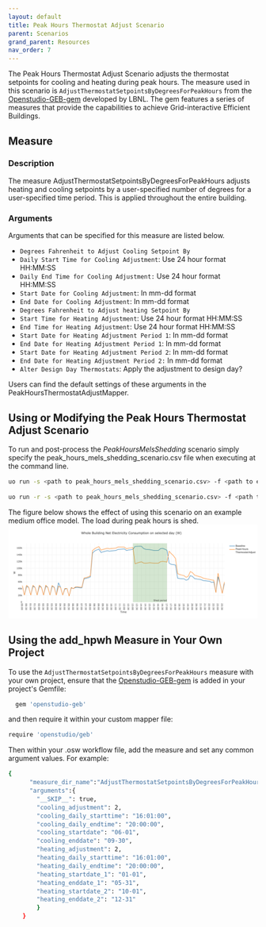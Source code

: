 ```yaml
---
layout: default
title: Peak Hours Thermostat Adjust Scenario
parent: Scenarios
grand_parent: Resources
nav_order: 7
---
```


The Peak Hours Thermostat Adjust Scenario adjusts the thermostat setpoints for cooling and heating during peak hours.
The measure used in this scenario is `AdjustThermostatSetpointsByDegreesForPeakHours` from the [Openstudio-GEB-gem](https://github.com/LBNL-ETA/Openstudio-GEB-gem) developed by LBNL. The gem features a series of measures that provide the capabilities to achieve Grid-interactive Efficient Buildings.

## Measure
### Description
The measure AdjustThermostatSetpointsByDegreesForPeakHours adjusts heating and cooling setpoints by a user-specified number of degrees for a user-specified time period. This is applied throughout the entire building.

### Arguments
Arguments that can be specified for this measure are listed below.

- `Degrees Fahrenheit to Adjust Cooling Setpoint By`
- `Daily Start Time for Cooling Adjustment`: Use 24 hour format HH:MM:SS
- `Daily End Time for Cooling Adjustment:` Use 24 hour format HH:MM:SS
- `Start Date for Cooling Adjustment`: In mm-dd format
- `End Date for Cooling Adjustment`: In mm-dd format
- `Degrees Fahrenheit to Adjust heating Setpoint By`
- `Start Time for Heating Adjustment`: Use 24 hour format HH:MM:SS
- `End Time for Heating Adjustment`: Use 24 hour format HH:MM:SS
- `Start Date for Heating Adjustment Period 1`: In mm-dd format
- `End Date for Heating Adjustment Period 1`: In mm-dd format
- `Start Date for Heating Adjustment Period 2`: In mm-dd format
- `End Date for Heating Adjustment Period 2:` In mm-dd format
- `Alter Design Day Thermostats`: Apply the adjustment to design day?

Users can find the default settings of these arguments in the PeakHoursThermostatAdjustMapper.


## Using or Modifying the Peak Hours Thermostat Adjust Scenario

To run and post-process the *PeakHoursMelsShedding* scenario simply specify the peak_hours_mels_shedding_scenario.csv file when executing at the command line.

```bash
uo run -s <path to peak_hours_mels_shedding_scenario.csv> -f <path to example_project.json>
```

```bash
uo run -r -s <path to peak_hours_mels_shedding_scenario.csv> -f <path to example_project.json>
```

The figure below shows the effect of using this scenario on an example medium office model. The load during peak hours is shed.
![](../../doc_files/geb_thermostat.png)


## Using the add_hpwh Measure in Your Own Project

To use the `AdjustThermostatSetpointsByDegreesForPeakHours` measure with your own project, ensure that the [Openstudio-GEB-gem](https://github.com/LBNL-ETA/Openstudio-GEB-gem) is added in your project's Gemfile:

```bash
  gem 'openstudio-geb'
```

and then require it within your custom mapper file:

```bash
require 'openstudio/geb'
```

Then within your .osw workflow file, add the measure and set any common argument values. For example:

```bash
{
      "measure_dir_name":"AdjustThermostatSetpointsByDegreesForPeakHours",
      "arguments":{
        "__SKIP__": true,
        "cooling_adjustment": 2,
        "cooling_daily_starttime": "16:01:00",
        "cooling_daily_endtime": "20:00:00",
        "cooling_startdate": "06-01",
        "cooling_enddate": "09-30",
        "heating_adjustment": 2,
        "heating_daily_starttime": "16:01:00",
        "heating_daily_endtime": "20:00:00",
        "heating_startdate_1": "01-01",
        "heating_enddate_1": "05-31",
        "heating_startdate_2": "10-01",
        "heating_enddate_2": "12-31"
        }
    }
```
